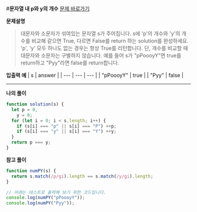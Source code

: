 #**문자열 내 p와 y의 개수**
[문제 바로가기](https://school.programmers.co.kr/learn/courses/30/lessons/12916)

**문제설명**

> 대문자와 소문자가 섞여있는 문자열 s가 주어집니다. s에 'p'의 개수와 'y'의 개수를 비교해 같으면 True, 다르면 False를 return 하는 solution를 완성하세요.
> 'p', 'y' 모두 하나도 없는 경우는 항상 True를 리턴합니다. 단, 개수를 비교할 때 대문자와 소문자는 구별하지 않습니다.
> 예를 들어 s가 "pPoooyY"면 true를 return하고 "Pyy"라면 false를 return합니다.

**입출력 예**
| s | answer |
| --- | --- | --- |
| "pPoooyY" | true |
| "Pyy" | false |

---

**나의 풀이**

```javascript
function solution(s) {
  let p = 0,
    y = 0;
  for (let i = 0; i < s.length; i++) {
    if (s[i] === "p" || s[i] === "P") ++p;
    if (s[i] === "y" || s[i] === "Y") ++y;
  }
  return p === y;
}
```

**참고 풀이**

```javascript
function numPY(s) {
  return s.match(/p/gi).length == s.match(/y/gi).length;
}

// 아래는 테스트로 출력해 보기 위한 코드입니다.
console.log(numPY("pPoooyY"));
console.log(numPY("Pyy"));
```

